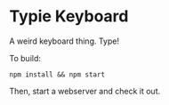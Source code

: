 # Typie Keyboard
A weird keyboard thing. Type!

To build:
```
npm install && npm start
```
Then, start a webserver and check it out.
